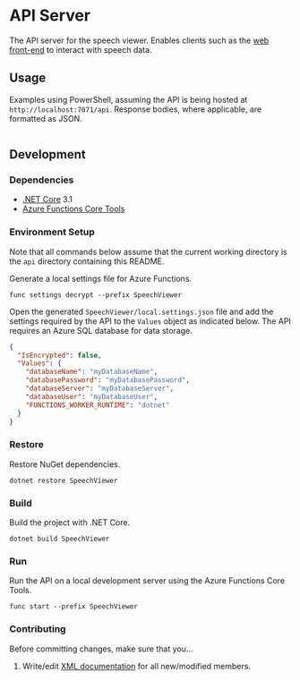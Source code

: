 # API Server

The API server for the speech viewer. Enables clients such as the [web front-end](../web) to interact with speech data.

## Usage

Examples using PowerShell, assuming the API is being hosted at `http://localhost:7071/api`. Response bodies, where applicable, are formatted as JSON.

```PowerShell

```

## Development

### Dependencies

- [.NET Core](https://dotnet.microsoft.com/download/dotnet-core) 3.1
- [Azure Functions Core Tools](https://github.com/Azure/azure-functions-core-tools)

### Environment Setup

Note that all commands below assume that the current working directory is the `api` directory containing this README.

Generate a local settings file for Azure Functions.

```Shell
func settings decrypt --prefix SpeechViewer
```

Open the generated `SpeechViewer/local.settings.json` file and add the settings required by the API to the `Values` object as indicated below. The API requires an Azure SQL database for data storage.

```JSON
{
  "IsEncrypted": false,
  "Values": {
    "databaseName": "myDatabaseName",
    "databasePassword": "myDatabasePassword",
    "databaseServer": "myDatabaseServer",
    "databaseUser": "myDatabaseUser",
    "FUNCTIONS_WORKER_RUNTIME": "dotnet"
  }
}
```

### Restore

Restore NuGet dependencies.

```Shell
dotnet restore SpeechViewer
```

### Build

Build the project with .NET Core.

```Shell
dotnet build SpeechViewer
```

### Run

Run the API on a local development server using the Azure Functions Core Tools.

```Shell
func start --prefix SpeechViewer
```

### Contributing

Before committing changes, make sure that you...

1. Write/edit [XML documentation](https://docs.microsoft.com/en-us/dotnet/csharp/programming-guide/xmldoc) for all new/modified members.
